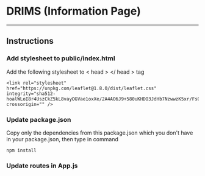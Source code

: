 # DRIMS (Information Page)

---
## Instructions

### Add stylesheet to public/index.html

Add the following stylesheet to < head > </ head > tag

```
<link rel="stylesheet" href="https://unpkg.com/leaflet@1.8.0/dist/leaflet.css" integrity="sha512-hoalWLoI8r4UszCkZ5kL8vayOGVae1oxXe/2A4AO6J9+580uKHDO3JdHb7NzwwzK5xr/Fs0W40kiNHxM9vyTtQ==" crossorigin="" /> 
```

### Update package.json

Copy only the dependencies from this package.json which you don't have in your package.json, then type in command

```
npm install
```

### Update routes in App.js
